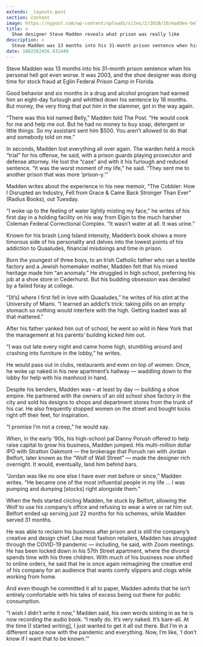 ```yaml
--- 
extends: _layouts.post 
section: content 
image: https://nypost.com/wp-content/uploads/sites/2/2020/10/madden-belfort.jpg?quality=90&strip=all&w=1200 
title: > 
  Shoe designer Steve Madden reveals what prison was really like 
description: > 
  Steve Madden was 13 months into his 31-month prison sentence when his personal hell got even worse.It was 2003, and the shoe designer was doing time for stock fraud at Eglin Federal Prison Camp in Florida.The warden held a mock “trial” for his offense, he said, with a prison guards playing prosecutor and defense attorney.He partnered with the owners of an old school shoe factory in the city and sold his designs to shops and department stores from the trunk of his car.“Jordan was like no one else I have ever met before or since,” Madden writes. 
date: 1602362456.431449 
--- 
```

Steve Madden was 13 months into his 31-month prison sentence when his personal hell got even worse. It was 2003, and the shoe designer was doing time for stock fraud at Eglin Federal Prison Camp in Florida.

Good behavior and six months in a drug and alcohol program had earned him an eight-day furlough and whittled down his sentence by 18 months. But money, the very thing that put him in the slammer, got in the way again.

“There was this kid named Belly,” Madden told The Post. “He would cook for me and help me out. But he had no money to buy soap, detergent or little things. So my assistant sent him $500. You aren’t allowed to do that and somebody told on me.”

In seconds, Madden lost everything all over again. The warden held a mock “trial” for his offense, he said, with a prison guards playing prosecutor and defense attorney. He lost the “case” and with it his furlough and reduced sentence. “It was the worst moment of my life,” he said. “They sent me to another prison that was more ‘prison-y.’”

Madden writes about the experience in his new memoir, “The Cobbler: How I Disrupted an Industry, Fell from Grace & Came Back Stronger Than Ever” (Radius Books), out Tuesday.

“I woke up to the feeling of water lightly misting my face,” he writes of his first day in a holding facility on his way from Elgin to the much harsher Coleman Federal Correctional Complex. “It wasn’t water at all. It was urine.”

Known for his brash Long Island intensity, Madden’s book shows a more timorous side of his personality and delves into the lowest points of his addiction to Quaaludes, financial misdoings and time in prison.

Born the youngest of three boys, to an Irish Catholic father who ran a textile factory and a Jewish homemaker mother, Madden felt that his mixed heritage made him “an anomaly.” He struggled in high school, preferring his job at a shoe store in Cederhurst. But his budding obsession was derailed by a failed foray at college.

“[It’s] where I first fell in love with Quaaludes,” he writes of his stint at the University of Miami. “I learned an addict’s trick: taking pills on an empty stomach so nothing would interfere with the high. Getting loaded was all that mattered.”

After his father yanked him out of school, he went so wild in New York that the management at his parents’ building kicked him out.

“I was out late every night and came home high, stumbling around and crashing into furniture in the lobby,” he writes.

He would pass out in clubs, restaurants and even on top of women. Once, he woke up naked in his new apartment’s hallway — waddling down to the lobby for help with his manhood in hand.

Despite his benders, Madden was – at least by day — building a shoe empire. He partnered with the owners of an old school shoe factory in the city and sold his designs to shops and department stores from the trunk of his car. He also frequently stopped women on the street and bought kicks right off their feet, for inspiration.

“I promise I’m not a creep,” he would say.

When, in the early ’90s, his high-school pal Danny Porush offered to help raise capital to grow his business, Madden jumped. His multi-million dollar IPO with Stratton Oakmont — the brokerage that Porush ran with Jordan Belfort, later known as the “Wolf of Wall Street” — made the designer rich overnight. It would, eventually, land him behind bars.

“Jordan was like no one else I have ever met before or since,” Madden writes. “He became one of the most influential people in my life … I was pumping and dumping [stocks] right alongside them.”

When the feds started circling Madden, he stuck by Belfort, allowing the Wolf to use his company’s office and refusing to wear a wire or rat him out. Belfort ended up serving just 22 months for his schemes, while Madden served 31 months.

He was able to reclaim his business after prison and is still the company’s creative and design chief. Like most fashion retailers, Madden has struggled through the COVID-19 pandemic — including, he said, with Zoom meetings. He has been locked down in his 57th Street apartment, where the divorcé spends time with his three children. With much of his business now shifted to online orders, he said that he is once again reimagining the creative end of his company for an audience that wants comfy slippers and clogs while working from home.

And even though he committed it all to paper, Madden admits that he isn’t entirely comfortable with his tales of excess being out there for public consumption.

“I wish I didn’t write it now,” Madden said, his own words sinking in as he is now recording the audio book. “I really do. It’s very naked. It’s bare-all. At the time [I started writing], I just wanted to get it all out there. But I’m in a different space now with the pandemic and everything. Now, I’m like, ‘I don’t know if I want that to be known.’”